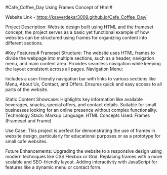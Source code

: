 #Cafe_Coffee_Day Using Frames Concept of Html#

Website Link - https://ksaverdekar3009.github.io/Cafe_Coffee_Day/

Project Description:
Website design built using HTML and the frameset concept, the project serves as a basic yet functional example of how websites can be structured using frames for organizing content into different sections.

#Key Features:#
Frameset Structure:
The website uses HTML frames to divide the webpage into multiple sections, such as a header, navigation menu, and main content area.
Provides seamless navigation while keeping the layout consistent across all pages.
Navigation Menu:

Includes a user-friendly navigation bar with links to various sections like Menu, About Us, Contact, and Offers.
Ensures quick and easy access to all parts of the website.

Static Content Showcase:
Highlights key information like available beverages, snacks, special offers, and contact details.
Suitable for small businesses looking for an online presence without complex functionality.
Technology Stack:
Markup Language: HTML
Concepts Used: Frames (Frameset and Frame)

Use Case:
This project is perfect for demonstrating the use of frames in website design, particularly for educational purposes or as a prototype for small cafe websites.

Future Enhancements:
Upgrading the website to a responsive design using modern techniques like CSS Flexbox or Grid.
Replacing frames with a more scalable and SEO-friendly layout.
Adding interactivity with JavaScript for features like a dynamic menu or contact form.
